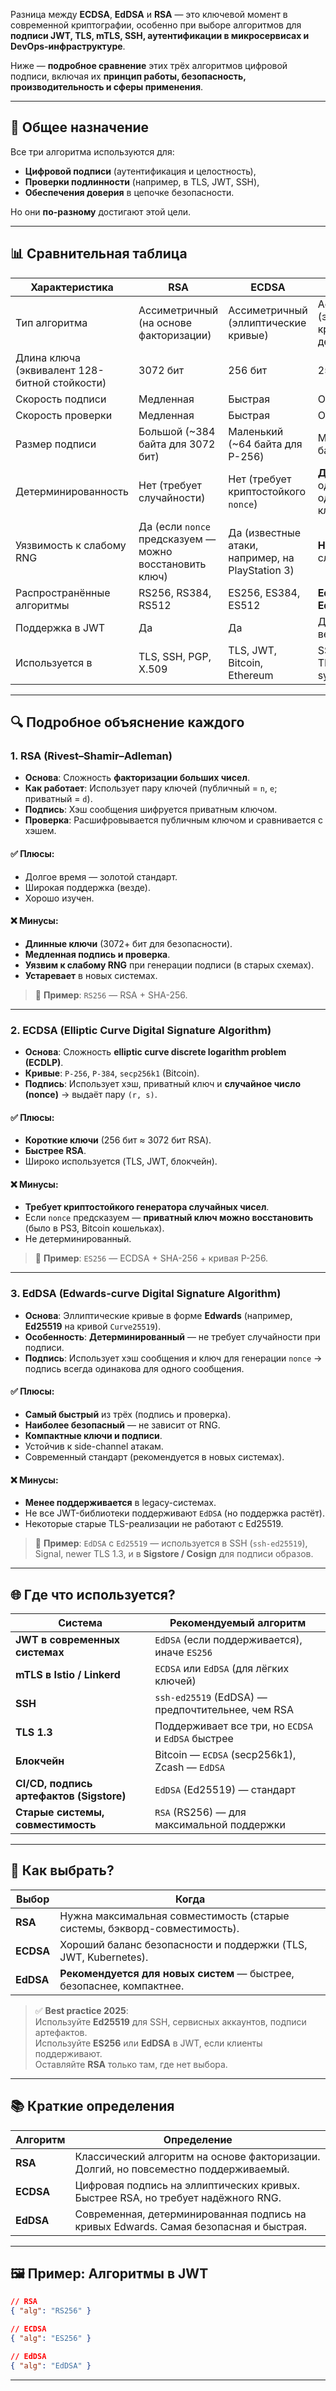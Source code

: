 Разница между **ECDSA**, **EdDSA** и **RSA** — это ключевой момент в современной криптографии, особенно при выборе алгоритмов для **подписи JWT, TLS, mTLS, SSH, аутентификации в микросервисах и DevOps-инфраструктуре**.

Ниже — **подробное сравнение** этих трёх алгоритмов цифровой подписи, включая их **принцип работы, безопасность, производительность и сферы применения**.

---

## 🔐 Общее назначение
Все три алгоритма используются для:
- **Цифровой подписи** (аутентификация и целостность),
- **Проверки подлинности** (например, в TLS, JWT, SSH),
- **Обеспечения доверия** в цепочке безопасности.

Но они **по-разному** достигают этой цели.

---

## 📊 Сравнительная таблица

| Характеристика                                | **RSA**                                                 | **ECDSA**                                        | **EdDSA**                                               |
| --------------------------------------------- | ------------------------------------------------------- | ------------------------------------------------ | ------------------------------------------------------- |
| Тип алгоритма                                 | Ассиметричный (на основе факторизации)                  | Ассиметричный (эллиптические кривые)             | Ассиметричный (эллиптические кривые, детерминированный) |
| Длина ключа (эквивалент 128-битной стойкости) | 3072 бит                                                | 256 бит                                          | 256 бит                                                 |
| Скорость подписи                              | Медленная                                               | Быстрая                                          | Очень быстрая                                           |
| Скорость проверки                             | Медленная                                               | Быстрая                                          | Очень быстрая                                           |
| Размер подписи                                | Большой (~384 байта для 3072 бит)                       | Маленький (~64 байта для P-256)                  | Маленький (~64 байта для Ed25519)                       |
| Детерминированность                           | Нет (требует случайности)                               | Нет (требует криптостойкого `nonce`)             | **Да** (подпись одинакова для одного сообщения и ключа) |
| Уязвимость к слабому RNG                      | Да (если `nonce` предсказуем — можно восстановить ключ) | Да (известные атаки, например, на PlayStation 3) | **Нет** (не зависит от случайности)                     |
| Распространённые алгоритмы                    | RS256, RS384, RS512                                     | ES256, ES384, ES512                              | **EdDSA (Ed25519, Ed448)**                              |
| Поддержка в JWT                               | Да                                                      | Да                                               | Да (RFC 8037, но не везде)                              |
| Используется в                                | TLS, SSH, PGP, X.509                                    | TLS, JWT, Bitcoin, Ethereum                      | SSH, Signal, newer TLS, Zcash, modern systems           |

---

## 🔍 Подробное объяснение каждого

### 1. **RSA (Rivest–Shamir–Adleman)**

- **Основа**: Сложность **факторизации больших чисел**.
- **Как работает**: Использует пару ключей (публичный = `n`, `e`; приватный = `d`).
- **Подпись**: Хэш сообщения шифруется приватным ключом.
- **Проверка**: Расшифровывается публичным ключом и сравнивается с хэшем.

#### ✅ Плюсы:
- Долгое время — золотой стандарт.
- Широкая поддержка (везде).
- Хорошо изучен.

#### ❌ Минусы:
- **Длинные ключи** (3072+ бит для безопасности).
- **Медленная подпись и проверка**.
- **Уязвим к слабому RNG** при генерации подписи (в старых схемах).
- **Устаревает** в новых системах.

> 📌 **Пример**: `RS256` — RSA + SHA-256.

---

### 2. **ECDSA (Elliptic Curve Digital Signature Algorithm)**

- **Основа**: Сложность **elliptic curve discrete logarithm problem (ECDLP)**.
- **Кривые**: `P-256`, `P-384`, `secp256k1` (Bitcoin).
- **Подпись**: Использует хэш, приватный ключ и **случайное число (nonce)** → выдаёт пару `(r, s)`.

#### ✅ Плюсы:
- **Короткие ключи** (256 бит ≈ 3072 бит RSA).
- **Быстрее RSA**.
- Широко используется (TLS, JWT, блокчейн).

#### ❌ Минусы:
- **Требует криптостойкого генератора случайных чисел**.
- Если `nonce` предсказуем — **приватный ключ можно восстановить** (было в PS3, Bitcoin кошельках).
- Не детерминированный.

> 📌 **Пример**: `ES256` — ECDSA + SHA-256 + кривая P-256.

---

### 3. **EdDSA (Edwards-curve Digital Signature Algorithm)**

- **Основа**: Эллиптические кривые в форме **Edwards** (например, **Ed25519** на кривой `Curve25519`).
- **Особенность**: **Детерминированный** — не требует случайности при подписи.
- **Подпись**: Использует хэш сообщения и ключ для генерации `nonce` → подпись всегда одинакова для одного сообщения.

#### ✅ Плюсы:
- **Самый быстрый** из трёх (подпись и проверка).
- **Наиболее безопасный** — не зависит от RNG.
- **Компактные ключи и подписи**.
- Устойчив к side-channel атакам.
- Современный стандарт (рекомендуется в новых системах).

#### ❌ Минусы:
- **Менее поддерживается** в legacy-системах.
- Не все JWT-библиотеки поддерживают `EdDSA` (но поддержка растёт).
- Некоторые старые TLS-реализации не работают с Ed25519.

> 📌 **Пример**: `EdDSA` с `Ed25519` — используется в SSH (`ssh-ed25519`), Signal, newer TLS 1.3, и в **Sigstore / Cosign** для подписи образов.

---

## 🌐 Где что используется?

| Система                                  | Рекомендуемый алгоритм                             |
| ---------------------------------------- | -------------------------------------------------- |
| **JWT в современных системах**           | `EdDSA` (если поддерживается), иначе `ES256`       |
| **mTLS в Istio / Linkerd**               | `ECDSA` или `EdDSA` (для лёгких ключей)            |
| **SSH**                                  | `ssh-ed25519` (EdDSA) — предпочтительнее, чем RSA  |
| **TLS 1.3**                              | Поддерживает все три, но `ECDSA` и `EdDSA` быстрее |
| **Блокчейн**                             | Bitcoin — `ECDSA` (secp256k1), Zcash — `EdDSA`     |
| **CI/CD, подпись артефактов (Sigstore)** | `EdDSA` (Ed25519) — стандарт                       |
| **Старые системы, совместимость**        | `RSA` (RS256) — для максимальной поддержки         |

---

## 🎯 Как выбрать?

| Выбор     | Когда                                                                     |
| --------- | ------------------------------------------------------------------------- |
| **RSA**   | Нужна максимальная совместимость (старые системы, бэкворд-совместимость). |
| **ECDSA** | Хороший баланс безопасности и поддержки (TLS, JWT, Kubernetes).           |
| **EdDSA** | **Рекомендуется для новых систем** — быстрее, безопаснее, компактнее.     |

> ✅ **Best practice 2025**:  
> Используйте **Ed25519** для SSH, сервисных аккаунтов, подписи артефактов.  
> Используйте **ES256** или **EdDSA** в JWT, если клиенты поддерживают.  
> Оставляйте **RSA** только там, где нет выбора.

---

## 📚 Краткие определения

| Алгоритм  | Определение                                                                           |
| --------- | ------------------------------------------------------------------------------------- |
| **RSA**   | Классический алгоритм на основе факторизации. Долгий, но повсеместно поддерживаемый.  |
| **ECDSA** | Цифровая подпись на эллиптических кривых. Быстрее RSA, но требует надёжного RNG.      |
| **EdDSA** | Современная, детерминированная подпись на кривых Edwards. Самая безопасная и быстрая. |

---

## 🖼️ Пример: Алгоритмы в JWT

```json
// RSA
{ "alg": "RS256" }

// ECDSA
{ "alg": "ES256" }

// EdDSA
{ "alg": "EdDSA" }
```

---
